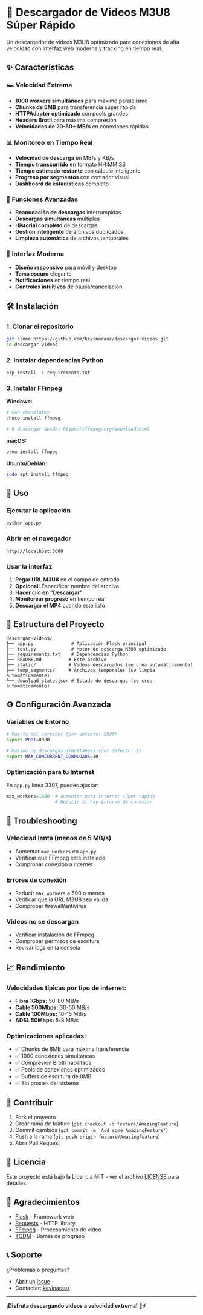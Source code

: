 # 🚀 Descargador de Videos M3U8 Súper Rápido

Un descargador de videos M3U8 optimizado para conexiones de alta velocidad con interfaz web moderna y tracking en tiempo real.

## ✨ Características

### 🏎️ **Velocidad Extrema**
- **1000 workers simultáneos** para máximo paralelismo
- **Chunks de 8MB** para transferencia súper rápida
- **HTTPAdapter optimizado** con pools grandes
- **Headers Brotli** para máxima compresión
- **Velocidades de 20-50+ MB/s** en conexiones rápidas

### 📊 **Monitoreo en Tiempo Real**
- **Velocidad de descarga** en MB/s y KB/s
- **Tiempo transcurrido** en formato HH:MM:SS
- **Tiempo estimado restante** con cálculo inteligente
- **Progreso por segmentos** con contador visual
- **Dashboard de estadísticas** completo

### 🔧 **Funciones Avanzadas**
- **Reanudación de descargas** interrumpidas
- **Descargas simultáneas** múltiples
- **Historial completo** de descargas
- **Gestión inteligente** de archivos duplicados
- **Limpieza automática** de archivos temporales

### 🎨 **Interfaz Moderna**
- **Diseño responsivo** para móvil y desktop
- **Tema oscuro** elegante
- **Notificaciones** en tiempo real
- **Controles intuitivos** de pausa/cancelación

## 🛠️ Instalación

### 1. **Clonar el repositorio**
```bash
git clone https://github.com/kevinarauz/descargar-videos.git
cd descargar-videos
```

### 2. **Instalar dependencias Python**
```bash
pip install -r requirements.txt
```

### 3. **Instalar FFmpeg**

**Windows:**
```bash
# Con chocolatey
choco install ffmpeg

# O descargar desde: https://ffmpeg.org/download.html
```

**macOS:**
```bash
brew install ffmpeg
```

**Ubuntu/Debian:**
```bash
sudo apt install ffmpeg
```

## 🚀 Uso

### **Ejecutar la aplicación**
```bash
python app.py
```

### **Abrir en el navegador**
```
http://localhost:5000
```

### **Usar la interfaz**
1. **Pegar URL M3U8** en el campo de entrada
2. **Opcional:** Especificar nombre del archivo
3. **Hacer clic en "Descargar"**
4. **Monitorear progreso** en tiempo real
5. **Descargar el MP4** cuando esté listo

## 📁 Estructura del Proyecto

```
descargar-videos/
├── app.py              # Aplicación Flask principal
├── test.py             # Motor de descarga M3U8 optimizado
├── requirements.txt    # Dependencias Python
├── README.md          # Este archivo
├── static/            # Videos descargados (se crea automáticamente)
├── temp_segments/     # Archivos temporales (se limpia automáticamente)
└── download_state.json # Estado de descargas (se crea automáticamente)
```

## ⚙️ Configuración Avanzada

### **Variables de Entorno**
```bash
# Puerto del servidor (por defecto: 5000)
export PORT=8080

# Máximo de descargas simultáneas (por defecto: 5)
export MAX_CONCURRENT_DOWNLOADS=10
```

### **Optimización para tu Internet**
En `app.py` línea 3307, puedes ajustar:
```python
max_workers=1000  # Aumentar para internet súper rápido
                  # Reducir si hay errores de conexión
```

## 🔧 Troubleshooting

### **Velocidad lenta (menos de 5 MB/s)**
- Aumentar `max_workers` en `app.py`
- Verificar que FFmpeg esté instalado
- Comprobar conexión a internet

### **Errores de conexión**
- Reducir `max_workers` a 500 o menos
- Verificar que la URL M3U8 sea válida
- Comprobar firewall/antivirus

### **Videos no se descargan**
- Verificar instalación de FFmpeg
- Comprobar permisos de escritura
- Revisar logs en la consola

## 📈 Rendimiento

### **Velocidades típicas por tipo de internet:**
- **Fibra 1Gbps:** 50-80 MB/s
- **Cable 500Mbps:** 30-50 MB/s  
- **Cable 100Mbps:** 10-15 MB/s
- **ADSL 50Mbps:** 5-8 MB/s

### **Optimizaciones aplicadas:**
- ✅ Chunks de 8MB para máxima transferencia
- ✅ 1000 conexiones simultáneas
- ✅ Compresión Brotli habilitada
- ✅ Pools de conexiones optimizados
- ✅ Buffers de escritura de 8MB
- ✅ Sin proxies del sistema

## 🤝 Contribuir

1. Fork el proyecto
2. Crear rama de feature (`git checkout -b feature/AmazingFeature`)
3. Commit cambios (`git commit -m 'Add some AmazingFeature'`)
4. Push a la rama (`git push origin feature/AmazingFeature`)
5. Abrir Pull Request

## 📄 Licencia

Este proyecto está bajo la Licencia MIT - ver el archivo [LICENSE](LICENSE) para detalles.

## 🙏 Agradecimientos

- [Flask](https://flask.palletsprojects.com/) - Framework web
- [Requests](https://requests.readthedocs.io/) - HTTP library
- [FFmpeg](https://ffmpeg.org/) - Procesamiento de video
- [TQDM](https://tqdm.github.io/) - Barras de progreso

## 📞 Soporte

¿Problemas o preguntas? 
- Abrir un [Issue](https://github.com/kevinarauz/descargar-videos/issues)
- Contactar: [kevinarauz](https://github.com/kevinarauz)

---

**¡Disfruta descargando videos a velocidad extrema! 🚀⚡**
